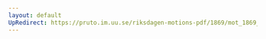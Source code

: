 ```yaml
---
layout: default
UpRedirect: https://pruto.im.uu.se/riksdagen-motions-pdf/1869/mot_1869__ak__1/mot_1869__ak__1-007.pdf
---
```

